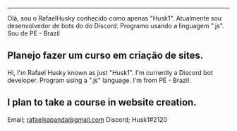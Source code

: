 -----------------------------------------
Olá, sou o RafaelHusky conhecido como apenas "Husk1".
Atualmente sou desenvolvedor de bots do do Discord.
Programo usando a linguagem ".js".
Sou de PE - Brazil

Planejo fazer um curso em criação de sites.
-----------------------------------------
Hi, I'm Rafael Husky known as just "Husk1".
I'm currently a Discord bot developer.
Program using a ".js" language.
I'm from PE - Brazil.

I plan to take a course in website creation.
-----------------------------------------

Email; rafaelkapanda@gmail.com
Discord; Husk1#2120
